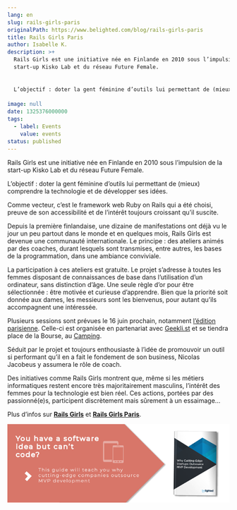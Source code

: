 ```yaml
---
lang: en
slug: rails-girls-paris
originalPath: https://www.belighted.com/blog/rails-girls-paris
title: Rails Girls Paris
author: Isabelle K.
description: >+
  Rails Girls est une initiative née en Finlande en 2010 sous l’impulsion de la
  start-up Kisko Lab et du réseau Future Female.


  L’objectif : doter la gent féminine d’outils lui permettant de (mieux) comprendre la technologie et de développer ses idées.

image: null
date: 1325376000000
tags:
  - label: Events
    value: events
status: published
---
```

Rails Girls est une initiative née en Finlande en 2010 sous l’impulsion de la start-up Kisko Lab et du réseau Future Female.

L’objectif : doter la gent féminine d’outils lui permettant de (mieux) comprendre la technologie et de développer ses idées.

Comme vecteur, c’est le framework web Ruby on Rails qui a été choisi, preuve de son accessibilité et de l’intérêt toujours croissant qu’il suscite.

Depuis la première finlandaise, une dizaine de manifestations ont déjà vu le jour un peu partout dans le monde et en quelques mois, Rails Girls est devenue une communauté internationale. Le principe : des ateliers animés par des coaches, durant lesquels sont transmises, entre autres, les bases de la programmation, dans une ambiance conviviale.

La participation à ces ateliers est gratuite. Le projet s’adresse à toutes les femmes disposant de connaissances de base dans l’utilisation d’un ordinateur, sans distinction d’âge. Une seule règle d’or pour être sélectionnée : être motivée et curieuse d’apprendre. Bien que la priorité soit donnée aux dames, les messieurs sont les bienvenus, pour autant qu’ils accompagnent une intéressée.

Plusieurs sessions sont prévues le 16 juin prochain, notamment [l’édition parisienne](https://railsgirls.com/paris). Celle-ci est organisée en partenariat avec [Geekli.st](https://geekli.st/beta) et se tiendra place de la Bourse, au [Camping](https://www.lecamping.org/).

Séduit par le projet et toujours enthousiaste à l’idée de promouvoir un outil si performant qu’il en a fait le fondement de son business, Nicolas Jacobeus y assumera le rôle de coach.

Des initiatives comme Rails Girls montrent que, même si les métiers informatiques restent encore très majoritairement masculins, l’intérêt des femmes pour la technologie est bien réel. Ces actions, portées par des passionné(e)s, participent discrètement mais sûrement à un essaimage…

Plus d’infos sur **[Rails Girls](https://railsgirls.com)** et **[Rails Girls Paris](https://railsgirls.com/paris)**.  
  
[![You have a software idea but can't code?](/content/images/legacy/2r_muYcfC0X7-yUFIS_kd.png)](https://cta-redirect.hubspot.com/cta/redirect/1684659/2a757af5-8c70-4e5b-bd84-3e0c399fa61d)